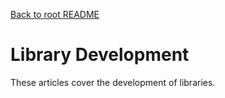 [Back to root README][root]

# Library Development

These articles cover the development of libraries.

[root]: ../README.md
